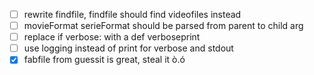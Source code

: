 - [ ] rewrite findfile, findfile should find videofiles instead
- [ ] movieFormat serieFormat should be parsed from parent to child arg
- [ ] replace if verbose: with a def verboseprint
- [ ] use logging instead of print for verbose and stdout
- [x] fabfile from guessit is great, steal it ò.ó
